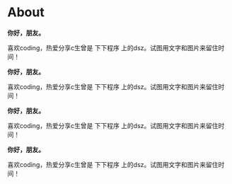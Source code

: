 # About


**你好，朋友。**

喜欢coding，热爱分享c生曾是 下下程序 上的dsz。试图用文字和图片来留住时间！

**你好，朋友。**

喜欢coding，热爱分享c生曾是 下下程序 上的dsz。试图用文字和图片来留住时间！

**你好，朋友。**

喜欢coding，热爱分享c生曾是 下下程序 上的dsz。试图用文字和图片来留住时间！

**你好，朋友。**

喜欢coding，热爱分享c生曾是 下下程序 上的dsz。试图用文字和图片来留住时间！



